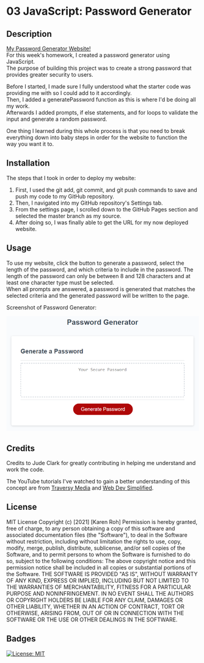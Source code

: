 # 03 JavaScript: Password Generator

## Description
[My Password Generator Website!](https://kroh1031.github.io/week-03/)  
For this week's homework, I created a password generator using JavaScript.  
The purpose of building this project was to create a strong password that provides greater security to users.

Before I started, I made sure I fully understood what the starter code was providing me with so I could add to it accordingly.  
Then, I added a generatePassword function as this is where I'd be doing all my work.  
Afterwards I added prompts, if else statements, and for loops to validate the input and generate a random password.   

One thing I learned during this whole process is that you need to break everything down into baby steps in order for the website to function the way you want it to.

## Installation
The steps that I took in order to deploy my website:
  1. First, I used the git add, git commit, and git push commands to save and push my code to my GitHub repository.
  2. Then, I navigated into my GitHub repository's Settings tab.
  3. From the settings page, I scrolled down to the GitHub Pages section and selected the master branch as my source.
  4. After doing so, I was finally able to get the URL for my now deployed website. 

## Usage
To use my website, click the button to generate a password, select the length of the password, and which criteria to include in the password.
The length of the password can only be between 8 and 128 characters and at least one character type must be selected.  
When all prompts are answered, a password is generated that matches the selected criteria and the generated password will be written to the page.

Screenshot of Password Generator:

![Screenshot of Password Generator](./03-javascript-homework-demo.png)

## Credits
Credits to Jude Clark for greatly contributing in helping me understand and work the code.  

The YouTube tutorials I've watched to gain a better understanding of this concept are from [Traversy Media](https://www.youtube.com/watch?v=duNmhKgtcsI&t=292s) and [Web Dev Simplified](https://www.youtube.com/watch?v=iKo9pDKKHnc). 

## License
MIT License
Copyright (c) [2021] [Karen Roh]
Permission is hereby granted, free of charge, to any person obtaining a copy
of this software and associated documentation files (the "Software"), to deal
in the Software without restriction, including without limitation the rights
to use, copy, modify, merge, publish, distribute, sublicense, and/or sell
copies of the Software, and to permit persons to whom the Software is
furnished to do so, subject to the following conditions:
The above copyright notice and this permission notice shall be included in all
copies or substantial portions of the Software.
THE SOFTWARE IS PROVIDED "AS IS", WITHOUT WARRANTY OF ANY KIND, EXPRESS OR
IMPLIED, INCLUDING BUT NOT LIMITED TO THE WARRANTIES OF MERCHANTABILITY,
FITNESS FOR A PARTICULAR PURPOSE AND NONINFRINGEMENT. IN NO EVENT SHALL THE
AUTHORS OR COPYRIGHT HOLDERS BE LIABLE FOR ANY CLAIM, DAMAGES OR OTHER
LIABILITY, WHETHER IN AN ACTION OF CONTRACT, TORT OR OTHERWISE, ARISING FROM,
OUT OF OR IN CONNECTION WITH THE SOFTWARE OR THE USE OR OTHER DEALINGS IN THE
SOFTWARE.

## Badges 
[![License: MIT](https://img.shields.io/badge/License-MIT-yellow.svg)](https://opensource.org/licenses/MIT)
